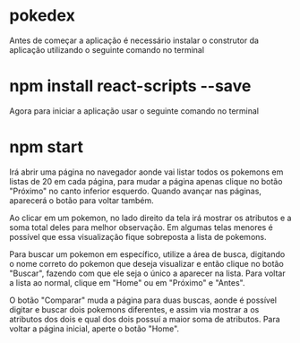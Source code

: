 # pokedex

Antes de começar a aplicação é necessário instalar o construtor da aplicação utilizando o seguinte comando no terminal
# npm install react-scripts --save

Agora para iniciar a aplicação usar o seguinte comando no terminal
# npm start

Irá abrir uma página no navegador aonde vai listar todos os pokemons em listas de 20 em cada página, para mudar a página apenas clique no botão "Próximo" no canto inferior esquerdo. Quando avançar nas páginas, aparecerá o botão para voltar também.

Ao clicar em um pokemon, no lado direito da tela irá mostrar os atributos e a soma total deles para melhor observação. Em algumas telas menores é possível que essa visualização fique sobreposta a lista de pokemons.

Para buscar um pokemon em específico, utilize a área de busca, digitando o nome correto do pokemon que deseja visualizar e então clique no botão "Buscar", fazendo com que ele seja o único a aparecer na lista. Para voltar a lista ao normal, clique em "Home" ou em "Próximo" e "Antes".

O botão "Comparar" muda a página para duas buscas, aonde é possível digitar e buscar dois pokemons diferentes, e assim via mostrar a os atributos dos dois e qual dos dois possuí a maior soma de atributos. Para voltar a página inicial, aperte o botão "Home".